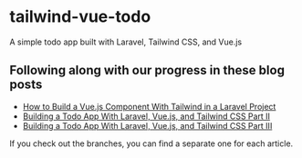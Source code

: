 # tailwind-vue-todo
A simple todo app built with Laravel, Tailwind CSS, and Vue.js

## Following along with our progress in these blog posts

- [How to Build a Vue.js Component With Tailwind in a Laravel Project](https://nick-basile.com/blog/post/how-to-build-a-vuejs-component-with-tailwind-in-a-laravel-project)
- [Building a Todo App With Laravel, Vue.js, and Tailwind CSS Part II](https://nick-basile.com/blog/post/building-a-todo-app-with-laravel-vuejs-and-tailwind-css-part-ii)
- [Building a Todo App With Laravel, Vue.js, and Tailwind CSS Part III](https://nick-basile.com/blog/post/building-a-todo-app-with-laravel-vuejs-and-tailwind-css-part-iii)

If you check out the branches, you can find a separate one for each article.
